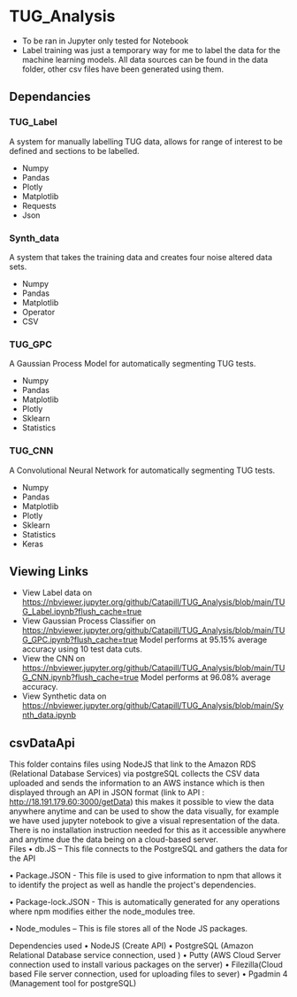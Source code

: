 # TUG_Analysis
* To be ran in Jupyter only tested for Notebook
* Label training was just a temporary way for me to label the data for the machine learning models. All data sources can be found in the data folder, other csv files have been generated using them.
## Dependancies
### TUG_Label
A system for manually labelling TUG data, allows for range of interest to be defined and sections to be labelled.
* Numpy
* Pandas
* Plotly
* Matplotlib
* Requests
* Json
### Synth_data
A system that takes the training data and creates four noise altered data sets.
* Numpy
* Pandas
* Matplotlib
* Operator
* CSV
### TUG_GPC
A Gaussian Process Model for automatically segmenting TUG tests.
* Numpy
* Pandas
* Matplotlib
* Plotly
* Sklearn
* Statistics
### TUG_CNN
A Convolutional Neural Network for automatically segmenting TUG tests.
* Numpy
* Pandas
* Matplotlib
* Plotly
* Sklearn
* Statistics
* Keras
## Viewing Links
* View Label data on https://nbviewer.jupyter.org/github/Catapill/TUG_Analysis/blob/main/TUG_Label.ipynb?flush_cache=true
* View Gaussian Process Classifier on https://nbviewer.jupyter.org/github/Catapill/TUG_Analysis/blob/main/TUG_GPC.ipynb?flush_cache=true Model performs at 95.15% average accuracy using 10 test data cuts.
* View the CNN on https://nbviewer.jupyter.org/github/Catapill/TUG_Analysis/blob/main/TUG_CNN.ipynb?flush_cache=true Model performs at 96.08% average accuracy.
* View Synthetic data on https://nbviewer.jupyter.org/github/Catapill/TUG_Analysis/blob/main/Synth_data.ipynb
## csvDataApi
This folder contains files using NodeJS that link to the Amazon RDS (Relational Database Services) via postgreSQL collects the CSV data uploaded and sends the information to an AWS instance which is then displayed through an API in JSON format (link to API  : http://18.191.179.60:3000/getData) this makes it possible to view the data anywhere anytime and can be used to show the data visually, for example we have used jupyter notebook to give a visual representation of the data. There is no installation instruction needed for this as it accessible anywhere and anytime due the data being on a cloud-based server.  
Files
•	db.JS – This file connects to the PostgreSQL and gathers the data for the API
 
•	Package.JSON - This file is used to give information to npm that allows it to identify the project as well as handle the project's dependencies.

•	Package-lock.JSON - This is automatically generated for any operations where npm modifies either the node_modules tree. 

•	Node_modules – This is file stores all of the Node JS packages. 

Dependencies used
•	NodeJS (Create API)
•	PostgreSQL (Amazon Relational Database service connection, used )
•	Putty (AWS Cloud Server connection used to install various packages on the server)
•	Filezilla(Cloud based File server connection, used for uploading files to sever)
•	Pgadmin 4 (Management tool for postgreSQL)

